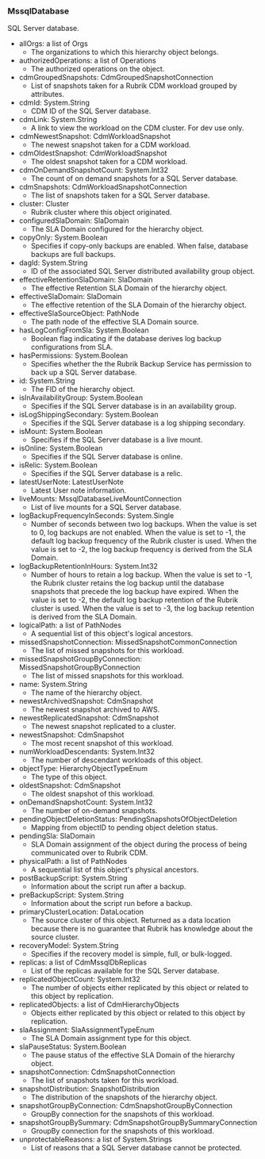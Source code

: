 ### MssqlDatabase
SQL Server database.

- allOrgs: a list of Orgs
  - The organizations to which this hierarchy object belongs.
- authorizedOperations: a list of Operations
  - The authorized operations on the object.
- cdmGroupedSnapshots: CdmGroupedSnapshotConnection
  - List of snapshots taken for a Rubrik CDM workload grouped by attributes.
- cdmId: System.String
  - CDM ID of the SQL Server database.
- cdmLink: System.String
  - A link to view the workload on the CDM cluster. For dev use only.
- cdmNewestSnapshot: CdmWorkloadSnapshot
  - The newest snapshot taken for a CDM workload.
- cdmOldestSnapshot: CdmWorkloadSnapshot
  - The oldest snapshot taken for a CDM workload.
- cdmOnDemandSnapshotCount: System.Int32
  - The count of on demand snapshots for a SQL Server database.
- cdmSnapshots: CdmWorkloadSnapshotConnection
  - The list of snapshots taken for a SQL Server database.
- cluster: Cluster
  - Rubrik cluster where this object originated.
- configuredSlaDomain: SlaDomain
  - The SLA Domain configured for the hierarchy object.
- copyOnly: System.Boolean
  - Specifies if copy-only backups are enabled. When false, database backups are full backups.
- dagId: System.String
  - ID of the associated SQL Server distributed availability group object.
- effectiveRetentionSlaDomain: SlaDomain
  - The effective Retention SLA Domain of the hierarchy object.
- effectiveSlaDomain: SlaDomain
  - The effective retention of the SLA Domain of the hierarchy object.
- effectiveSlaSourceObject: PathNode
  - The path node of the effective SLA Domain source.
- hasLogConfigFromSla: System.Boolean
  - Boolean flag indicating if the database derives log backup configurations from SLA.
- hasPermissions: System.Boolean
  - Specifies whether the the Rubrik Backup Service has permission to back up a SQL Server database.
- id: System.String
  - The FID of the hierarchy object.
- isInAvailabilityGroup: System.Boolean
  - Specifies if the SQL Server database is in an availability group.
- isLogShippingSecondary: System.Boolean
  - Specifies if the SQL Server database is a log shipping secondary.
- isMount: System.Boolean
  - Specifies if the SQL Server database is a live mount.
- isOnline: System.Boolean
  - Specifies if the SQL Server database is online.
- isRelic: System.Boolean
  - Specifies if the SQL Server database is a relic.
- latestUserNote: LatestUserNote
  - Latest User note information.
- liveMounts: MssqlDatabaseLiveMountConnection
  - List of live mounts for a SQL Server database.
- logBackupFrequencyInSeconds: System.Single
  - Number of seconds between two log backups. When the value is set to 0, log backups are not enabled. When the value is set to -1, the default log backup frequency of the Rubrik cluster is used. When the value is set to -2, the log backup frequency is derived from the SLA Domain.
- logBackupRetentionInHours: System.Int32
  - Number of hours to retain a log backup. When the value is set to -1, the Rubrik cluster retains the log backup until the database snapshots that precede the log backup have expired. When the value is set to -2, the default log backup retention of the Rubrik cluster is used. When the value is set to -3, the log backup retention is derived from the SLA Domain.
- logicalPath: a list of PathNodes
  - A sequential list of this object's logical ancestors.
- missedSnapshotConnection: MissedSnapshotCommonConnection
  - The list of missed snapshots for this workload.
- missedSnapshotGroupByConnection: MissedSnapshotGroupByConnection
  - The list of missed snapshots for this workload.
- name: System.String
  - The name of the hierarchy object.
- newestArchivedSnapshot: CdmSnapshot
  - The newest snapshot archived to AWS.
- newestReplicatedSnapshot: CdmSnapshot
  - The newest snapshot replicated to a cluster.
- newestSnapshot: CdmSnapshot
  - The most recent snapshot of this workload.
- numWorkloadDescendants: System.Int32
  - The number of descendant workloads of this object.
- objectType: HierarchyObjectTypeEnum
  - The type of this object.
- oldestSnapshot: CdmSnapshot
  - The oldest snapshot of this workload.
- onDemandSnapshotCount: System.Int32
  - The number of on-demand snapshots.
- pendingObjectDeletionStatus: PendingSnapshotsOfObjectDeletion
  - Mapping from objectID to pending object deletion status.
- pendingSla: SlaDomain
  - SLA Domain assignment of the object during the process of being communicated over to Rubrik CDM.
- physicalPath: a list of PathNodes
  - A sequential list of this object's physical ancestors.
- postBackupScript: System.String
  - Information about the script run after a backup.
- preBackupScript: System.String
  - Information about the script run before a backup.
- primaryClusterLocation: DataLocation
  - The source cluster of this object. Returned as a data location because there is no guarantee that Rubrik has knowledge about the source cluster.
- recoveryModel: System.String
  - Specifies if the recovery model is simple, full, or bulk-logged.
- replicas: a list of CdmMssqlDbReplicas
  - List of the replicas available for the SQL Server database.
- replicatedObjectCount: System.Int32
  - The number of objects either replicated by this object or related to this object by replication.
- replicatedObjects: a list of CdmHierarchyObjects
  - Objects either replicated by this object or related to this object by replication.
- slaAssignment: SlaAssignmentTypeEnum
  - The SLA Domain assignment type for this object.
- slaPauseStatus: System.Boolean
  - The pause status of the effective SLA Domain of the hierarchy object.
- snapshotConnection: CdmSnapshotConnection
  - The list of snapshots taken for this workload.
- snapshotDistribution: SnapshotDistribution
  - The distribution of the snapshots of the hierarchy object.
- snapshotGroupByConnection: CdmSnapshotGroupByConnection
  - GroupBy connection for the snapshots of this workload.
- snapshotGroupBySummary: CdmSnapshotGroupBySummaryConnection
  - GroupBy connection for the snapshots of this workload.
- unprotectableReasons: a list of System.Strings
  - List of reasons that a SQL Server database cannot be protected.
